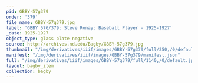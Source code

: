 ```yaml
---
pid: GBBY-57g379
order: '379'
file_name: GBBY-57g379.jpg
label: 'GBBY 57G/379: Steve Ronay: Baseball Player - 1925-1927'
_date: 1925-1927
object_type: glass plate negative
source: http://archives.nd.edu/Bagby/GBBY-57g379.jpg
thumbnail: "/img/derivatives/iiif/images/GBBY-57g379/full/250,/0/default.jpg"
manifest: "/img/derivatives/iiif/images/GBBY-57g379/manifest.json"
full: "/img/derivatives/iiif/images/GBBY-57g379/full/1140,/0/default.jpg"
layout: bagby_item
collection: bagby
---
```

